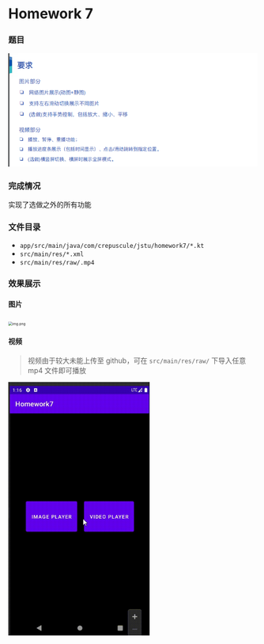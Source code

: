 # Homework 7
### 题目
![img.png](cut/question.png)



### 完成情况

实现了选做之外的所有功能




### 文件目录
- `app/src/main/java/com/crepuscule/jstu/homework7/*.kt`
- `src/main/res/*.xml`
- `src/main/res/raw/.mp4`






### 效果展示
#### 图片
<img src="cut/image.gif" alt="img.png" style="zoom:50%;" />

#### 视频

> 视频由于较大未能上传至 github，可在 `src/main/res/raw/` 下导入任意 mp4 文件即可播放

<img src="cut/video.gif" alt="img.png" style="zoom:50%;" />

